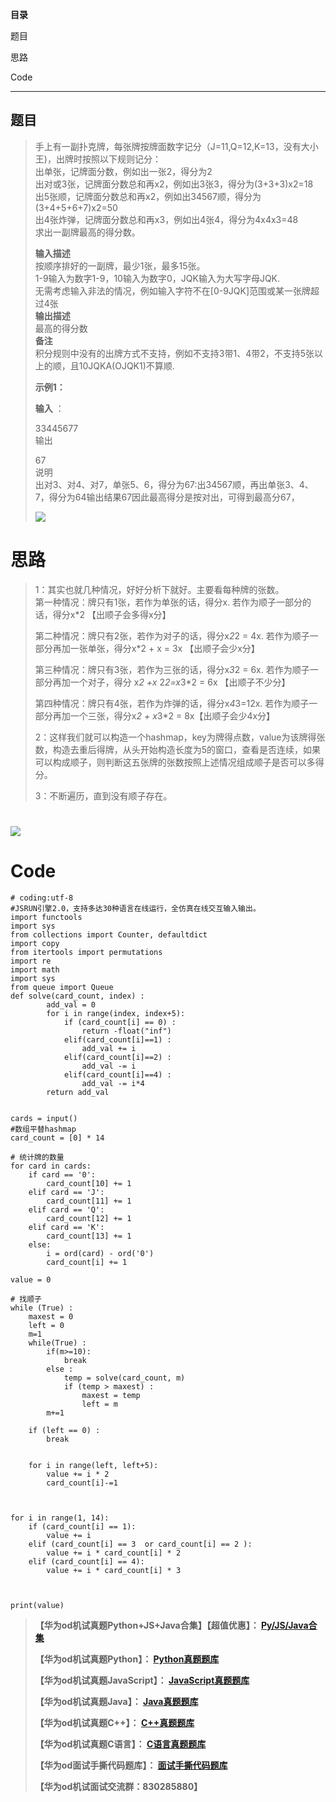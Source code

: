 **目录**

题目

思路

Code

* * *

## 题目

> 手上有一副扑克牌，每张牌按牌面数字记分（J=11,Q=12,K=13，没有大小王)，出牌时按照以下规则记分：  
>  出单张，记牌面分数，例如出一张2，得分为2  
>  出对或3张，记牌面分数总和再x2，例如出3张3，得分为(3+3+3)x2=18  
>  出5张顺，记牌面分数总和再x2，例如出34567顺，得分为(3+4+5+6+7)x2=50  
>  出4张炸弹，记牌面分数总和再x3，例如出4张4，得分为4x4x3=48  
>  求出一副牌最高的得分数。
>
> **输入描述**  
>  按顺序排好的一副牌，最少1张，最多15张。  
>  1-9输入为数字1-9，10输入为数字0，JQK输入为大写字母JQK.  
>  无需考虑输入非法的情况，例如输入字符不在[0-9JQK]范围或某一张牌超过4张  
>  **输出描述**  
>  最高的得分数  
>  **备注**  
>  积分规则中没有的出牌方式不支持，例如不支持3带1、4带2，不支持5张以上的顺，且10JQKA(OJQK1)不算顺.
>
> **示例1：**
>
> **输入** ：
>
> 33445677  
>  输出
>
> 67  
>  说明  
>  出对3、对4、对7，单张5、6，得分为67:出34567顺，再出单张3、4、7，得分为64输出结果67因此最高得分是按对出，可得到最高分67，
>
> ![](https://img-blog.csdnimg.cn/400f96344ea34171af3e2032044b3552.jpeg)

# 思路

> 1：其实也就几种情况，好好分析下就好。主要看每种牌的张数。  
>  第一种情况：牌只有1张，若作为单张的话，得分x. 若作为顺子一部分的话，得分x*2 【出顺子会多得x分】
>
> 第二种情况：牌只有2张，若作为对子的话，得分x*2*2 = 4x. 若作为顺子一部分再加一张单张，得分x*2 + x = 3x 【出顺子会少x分】
>
> 第三种情况：牌只有3张，若作为三张的话，得分x*3*2 = 6x. 若作为顺子一部分再加一个对子，得分 x*2 +x* 2*2=x*3*2 = 6x
> 【出顺子不少分】
>
> 第四种情况：牌只有4张，若作为炸弹的话，得分x*4*3=12x. 若作为顺子一部分再加一个三张，得分x*2 + x*3*2 = 8x【出顺子会少4x分】  
>
> 2：这样我们就可以构造一个hashmap，key为牌得点数，value为该牌得张数，构造去重后得牌，从头开始构造长度为5的窗口，查看是否连续，如果可以构成顺子，则判断这五张牌的张数按照上述情况组成顺子是否可以多得分。
>
> 3：不断遍历，直到没有顺子存在。

# ![](https://img-blog.csdnimg.cn/42eca8c5691144f2a9511821b795bf3e.jpeg)

# Code

    
    
    # coding:utf-8
    #JSRUN引擎2.0，支持多达30种语言在线运行，全仿真在线交互输入输出。 
    import functools
    import sys
    from collections import Counter, defaultdict
    import copy
    from itertools import permutations
    import re
    import math
    import sys
    from queue import Queue
    def solve(card_count, index) :
            add_val = 0
            for i in range(index, index+5):
                if (card_count[i] == 0) :
                    return -float("inf")
                elif(card_count[i]==1) :
                    add_val += i
                elif(card_count[i]==2) :
                    add_val -= i
                elif(card_count[i]==4) :
                    add_val -= i*4
            return add_val
        
     
    cards = input()
    #数组平替hashmap
    card_count = [0] * 14
     
    # 统计牌的数量
    for card in cards:
        if card == '0':
            card_count[10] += 1
        elif card == 'J':
            card_count[11] += 1
        elif card == 'Q':
            card_count[12] += 1
        elif card == 'K':
            card_count[13] += 1
        else:
            i = ord(card) - ord('0')
            card_count[i] += 1
    
    value = 0
        
    # 找顺子
    while (True) :
        maxest = 0
        left = 0
        m=1
        while(True) :
            if(m>=10):
                break
            else :
                temp = solve(card_count, m)
                if (temp > maxest) :
                    maxest = temp
                    left = m
            m+=1
    
        if (left == 0) :
            break
        
    
        for i in range(left, left+5):
            value += i * 2
            card_count[i]-=1
        
    
    
    for i in range(1, 14):
        if (card_count[i] == 1):
            value += i 
        elif (card_count[i] == 3  or card_count[i] == 2 ):
            value += i * card_count[i] * 2
        elif (card_count[i] == 4):
            value += i * card_count[i] * 3
            
    
    
    print(value)
    
     
     
    

> **【华为od机试真题Python+JS+Java合集】【超值优惠】：
> **[Py/JS/Java合集](https://blog.csdn.net/misayaaaaa/category_12258991.html
> "Py/JS/Java合集")****
>
> **【华为od机试真题Python】：
> **[Python真题题库](https://blog.csdn.net/misayaaaaa/category_12111005.html
> "Python真题题库")****
>
> **【华为od机试真题JavaScript】：
> **[JavaScript真题题库](https://blog.csdn.net/misayaaaaa/category_12199270.html
> "JavaScript真题题库")****
>
> **【华为od机试真题Java】：
> **[Java真题题库](https://blog.csdn.net/misayaaaaa/category_12111006.html
> "Java真题题库")****
>
> **【华为od机试真题C++】：
> **[C++真题题库](https://blog.csdn.net/misayaaaaa/category_12036814.html
> "C++真题题库")****
>
> **【华为od机试真题C语言】：
> **[C语言真题题库](https://blog.csdn.net/misayaaaaa/category_12217917.html
> "C语言真题题库")****
>
> **【华为od面试手撕代码题库】：
> **[面试手撕代码题库](https://renjie.blog.csdn.net/article/details/130419388
> "面试手撕代码题库")****
>
> **【华为od机试面试交流群：830285880】**

